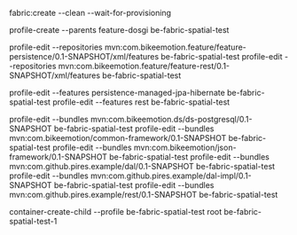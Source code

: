 fabric:create --clean --wait-for-provisioning


profile-create --parents feature-dosgi be-fabric-spatial-test

profile-edit --repositories mvn:com.bikeemotion.feature/feature-persistence/0.1-SNAPSHOT/xml/features be-fabric-spatial-test
profile-edit --repositories mvn:com.bikeemotion.feature/feature-rest/0.1-SNAPSHOT/xml/features be-fabric-spatial-test

profile-edit --features persistence-managed-jpa-hibernate be-fabric-spatial-test
profile-edit --features rest be-fabric-spatial-test

profile-edit --bundles mvn:com.bikeemotion.ds/ds-postgresql/0.1-SNAPSHOT be-fabric-spatial-test
profile-edit --bundles mvn:com.bikeemotion/common-framework/0.1-SNAPSHOT be-fabric-spatial-test
profile-edit --bundles mvn:com.bikeemotion/json-framework/0.1-SNAPSHOT be-fabric-spatial-test
profile-edit --bundles mvn:com.github.pires.example/dal/0.1-SNAPSHOT be-fabric-spatial-test
profile-edit --bundles mvn:com.github.pires.example/dal-impl/0.1-SNAPSHOT be-fabric-spatial-test
profile-edit --bundles mvn:com.github.pires.example/rest/0.1-SNAPSHOT be-fabric-spatial-test

container-create-child --profile be-fabric-spatial-test root be-fabric-spatial-test-1